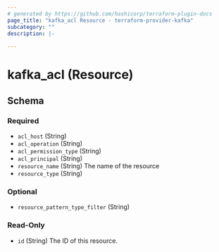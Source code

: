 ```yaml
---
# generated by https://github.com/hashicorp/terraform-plugin-docs
page_title: "kafka_acl Resource - terraform-provider-kafka"
subcategory: ""
description: |-
  
---
```


# kafka_acl (Resource)





<!-- schema generated by tfplugindocs -->
## Schema

### Required

- `acl_host` (String)
- `acl_operation` (String)
- `acl_permission_type` (String)
- `acl_principal` (String)
- `resource_name` (String) The name of the resource
- `resource_type` (String)

### Optional

- `resource_pattern_type_filter` (String)

### Read-Only

- `id` (String) The ID of this resource.


